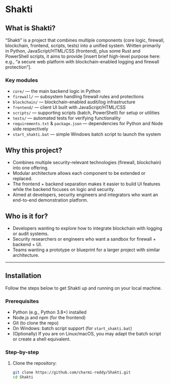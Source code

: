 # Shakti

## What is Shakti?  
“Shakti” is a project that combines multiple components (core logic, firewall, blockchain, frontend, scripts, tests) into a unified system. Written primarily in Python, JavaScript/HTML/CSS (frontend), plus some Rust and PowerShell scripts, it aims to provide [insert brief high-level purpose here: e.g., “a secure web platform with blockchain-enabled logging and firewall protection”].  
  
### Key modules  
- `core/` — the main backend logic in Python  
- `firewall/` — subsystem handling firewall rules and protections  
- `blockchain/` — blockchain-enabled audit/log infrastructure  
- `frontend/` — client UI built with JavaScript/HTML/CSS  
- `scripts/` — supporting scripts (batch, PowerShell) for setup or utilities  
- `tests/` — automated tests for verifying functionality  
- `requirements.txt` & `package.json` — dependencies for Python and Node side respectively  
- `start_shakti.bat` — simple Windows batch script to launch the system  

## Why this project?  
- Combines multiple security-relevant technologies (firewall, blockchain) into one offering.  
- Modular architecture allows each component to be extended or replaced.  
- The frontend + backend separation makes it easier to build UI features while the backend focuses on logic and security.  
- Aimed at developers, security engineers and integrators who want an end-to-end demonstration platform.

## Who is it for?  
- Developers wanting to explore how to integrate blockchain with logging or audit systems.  
- Security researchers or engineers who want a sandbox for firewall + backend + UI.  
- Teams wanting a prototype or blueprint for a larger project with similar architecture.

---

## Installation  

Follow the steps below to get Shakti up and running on your local machine.

### Prerequisites  
- Python (e.g., Python 3.8+) installed  
- Node.js and npm (for the frontend)  
- Git (to clone the repo)  
- On Windows: batch script support (for `start_shakti.bat`)  
- (Optionally) If you are on Linux/macOS, you may adapt the batch script or create a shell equivalent.

### Step-by-step  

1. Clone the repository:  
   ```bash
   git clone https://github.com/charmi-reddy/Shakti.git
   cd Shakti
